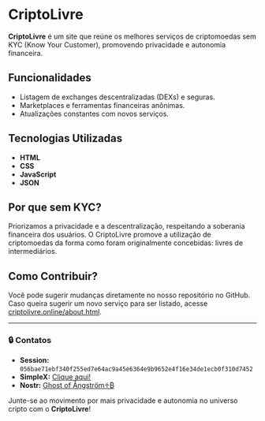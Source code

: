 # CriptoLivre  

**CriptoLivre** é um site que reúne os melhores serviços de criptomoedas sem KYC (Know Your Customer), promovendo privacidade e autonomia financeira.  

## Funcionalidades  
- Listagem de exchanges descentralizadas (DEXs) e seguras.  
- Marketplaces e ferramentas financeiras anônimas.  
- Atualizações constantes com novos serviços.  

## Tecnologias Utilizadas  
- **HTML**  
- **CSS**  
- **JavaScript**  
- **JSON**  

## Por que sem KYC?  
Priorizamos a privacidade e a descentralização, respeitando a soberania financeira dos usuários. O CriptoLivre promove a utilização de criptomoedas da forma como foram originalmente concebidas: livres de intermediários.  

## Como Contribuir?  
Você pode sugerir mudanças diretamente no nosso repositório no GitHub. Caso queira sugerir um novo serviço para ser listado, acesse [criptolivre.online/about.html](https://criptolivre.online/about.html).  

---

### 🔒 **Contatos**  
- **Session:** `056bae71ebf340f255ed7e64ac9a45e6364e9b9652e4f16e34de1ecb0f310d7452`  
- **SimpleX:** [Clique aqui!](https://simplex.chat/contact#/?v=2-7&smp=smp%3A%2F%2FZKe4uxF4Z_aLJJOEsC-Y6hSkXgQS5-oc442JQGkyP8M%3D%40smp17.simplex.im%2Fk7D1jmBRANmRxj-hxQLB-ifDzRndnV0z%23%2F%3Fv%3D1-3%26dh%3DMCowBQYDK2VuAyEAqMJYb1ddy6AN8gWn5WIg-22TMW_FK-2hqhl1Y00pUFE%253D%26srv%3Dogtwfxyi3h2h5weftjjpjmxclhb5ugufa5rcyrmg7j4xlch7qsr5nuqd.onion)  
- **Nostr:** [Ghost of Ångström♱₿](https://njump.me/nprofile1qqsqfn3sctzg4nk2xech3jvyhqm9hv0a626elu5jn459gk35t849w6spzdmhxw309ucnydewxqhrqt338g6rsd3eqy88wumn8ghj7mn0wvhxcmmv9uq36amnwvaz7tmwdaehgu3wvf5hgcm0d9hx2u3wwdhkx6tpdshshynp4p)  

Junte-se ao movimento por mais privacidade e autonomia no universo cripto com o **CriptoLivre**!
